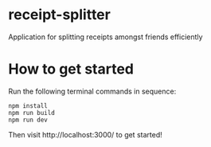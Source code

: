 # receipt-splitter
Application for splitting receipts amongst friends efficiently

# How to get started
Run the following terminal commands in sequence:
```
npm install
npm run build
npm run dev
```

Then visit http://localhost:3000/ to get started!